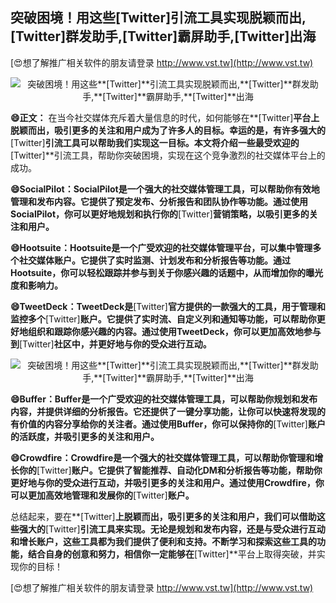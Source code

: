 ## **突破困境！用这些**[Twitter]**引流工具实现脱颖而出,**[Twitter]**群发助手,**[Twitter]**霸屏助手,**[Twitter]**出海**

[😍想了解推广相关软件的朋友请登录 http://www.vst.tw](http://www.vst.tw)

 <center><img src="https://vst.tw/MP4/tuiguang/png/5.png" alt="突破困境！用这些**[Twitter]**引流工具实现脱颖而出,**[Twitter]**群发助手,**[Twitter]**霸屏助手,**[Twitter]**出海"></center>

**😄正文：**
在当今社交媒体充斥着大量信息的时代，如何能够在**[Twitter]**平台上脱颖而出，吸引更多的关注和用户成为了许多人的目标。幸运的是，有许多强大的**[Twitter]**引流工具可以帮助我们实现这一目标。本文将介绍一些最受欢迎的**[Twitter]**引流工具，帮助你突破困境，实现在这个竞争激烈的社交媒体平台上的成功。

**😄SocialPilot：SocialPilot是一个强大的社交媒体管理工具，可以帮助你有效地管理和发布内容。它提供了预定发布、分析报告和团队协作等功能。通过使用SocialPilot，你可以更好地规划和执行你的**[Twitter]**营销策略，以吸引更多的关注和用户。**

**😄Hootsuite：Hootsuite是一个广受欢迎的社交媒体管理平台，可以集中管理多个社交媒体账户。它提供了实时监测、计划发布和分析报告等功能。通过Hootsuite，你可以轻松跟踪并参与到关于你感兴趣的话题中，从而增加你的曝光度和影响力。**

**😄TweetDeck：TweetDeck是**[Twitter]**官方提供的一款强大的工具，用于管理和监控多个**[Twitter]**账户。它提供了实时流、自定义列和通知等功能，可以帮助你更好地组织和跟踪你感兴趣的内容。通过使用TweetDeck，你可以更加高效地参与到**[Twitter]**社区中，并更好地与你的受众进行互动。**

 <center><img src="https://vst.tw/MP4/tuiguang/png/5.png" alt="突破困境！用这些**[Twitter]**引流工具实现脱颖而出,**[Twitter]**群发助手,**[Twitter]**霸屏助手,**[Twitter]**出海"></center>

**😄Buffer：Buffer是一个广受欢迎的社交媒体管理工具，可以帮助你规划和发布内容，并提供详细的分析报告。它还提供了一键分享功能，让你可以快速将发现的有价值的内容分享给你的关注者。通过使用Buffer，你可以保持你的**[Twitter]**账户的活跃度，并吸引更多的关注和用户。**

**😄Crowdfire：Crowdfire是一个强大的社交媒体管理工具，可以帮助你管理和增长你的**[Twitter]**账户。它提供了智能推荐、自动化DM和分析报告等功能，帮助你更好地与你的受众进行互动，并吸引更多的关注和用户。通过使用Crowdfire，你可以更加高效地管理和发展你的**[Twitter]**账户。**

总结起来，要在**[Twitter]**上脱颖而出，吸引更多的关注和用户，我们可以借助这些强大的**[Twitter]**引流工具来实现。无论是规划和发布内容，还是与受众进行互动和增长账户，这些工具都为我们提供了便利和支持。不断学习和探索这些工具的功能，结合自身的创意和努力，相信你一定能够在**[Twitter]**平台上取得突破，并实现你的目标！

[😍想了解推广相关软件的朋友请登录 http://www.vst.tw](http://www.vst.tw)



